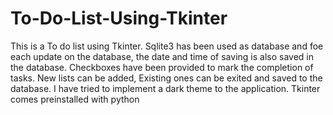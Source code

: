 # To-Do-List-Using-Tkinter
This is a To do list using Tkinter. Sqlite3 has been used as database and foe each update on the database, the date and time of saving is also saved in the database. Checkboxes have been provided to mark the completion of tasks. New lists can be added, Existing ones can be exited and saved to the database. I have tried to implement a dark theme to the application.
Tkinter comes preinstalled with python
